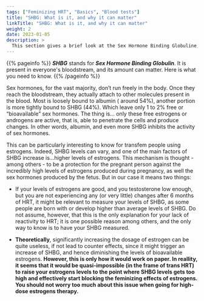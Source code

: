 ```yaml
---
tags: ["Feminizing HRT", "Basics", "Blood tests"]
title: "SHBG: What is it, and why it can matter"
linkTitle: "SHBG: What is it, and why it can matter"
weight: 2
date: 2023-01-05
description: >
  This section gives a brief look at the Sex Hormone Binding Globuline, whose amount can matter for you
---
```


{{% pageinfo %}}
***SHBG*** stands for ***Sex Hormone Binding Globulin***. It is present in everyone's bloodstream, and its amount can matter. Here is what you need to know.
{{% /pageinfo %}}



Sex hormones, for the vast majority, don’t run freely in the body. Once they reach the bloodstream, they actually attach to other molecules present in the blood. Most is loosely bound to albumin ( around 54%), another portion is more tightly bound to SHBG (44%). Which leave only 1 to 2% free or “bioavailable” sex hormones. The thing is… only these free estrogens or androgens are active, that is, able to penetrate the cells and produce changes. In other words, albumin, and even more SHBG inhibits the activity of sex hormones.

This can be particularly interesting to know for transfem people using estrogens. Indeed, SHBG levels can vary, and one of the main factors of SHBG increase is…higher levels of estrogens. This mechanism is thought - among others - to be a protection for the pregnant person against the incredibly high levels of estrogens produced during pregnancy, as well the sex hormones produced by the fetus. But in our case it means two things: 

- If your levels of estrogens are good, and you testosterone low enough, but you are not experiencing any (or very little) changes after 6 months of HRT, it might be relevant to measure your levels of SHBG, as some people are born with or develop higher than average levels of SHBG. Do not assume, however, that this is the only explanation for your lack of reactivity to HRT; it is one possible reason among others, and the only way to know is to have your SHBG measured.

- **Theoretically**, significantly increasing the dosage of estrogen can be quite useless, if not lead to counter effects, since it might trigger an increase of SHBG, and hence diminishing the levels of bioavailable estrogens. **However, this is only how it would work on paper. In reallity, it seems that it would be quasi-impossible (in the frame of trans HRT) to raise your estrogens levels to the point where SHBG levels gets too high and effectively start blocking the feminizing effects of estrogens. You should not worry too much about this issue when going for high-dose estrogens therapy.**